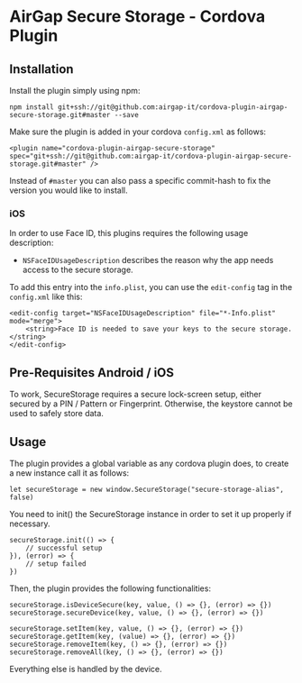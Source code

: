 # AirGap Secure Storage - Cordova Plugin

## Installation
Install the plugin simply using npm:

```
npm install git+ssh://git@github.com:airgap-it/cordova-plugin-airgap-secure-storage.git#master --save
```

Make sure the plugin is added in your cordova `config.xml` as follows:

```
<plugin name="cordova-plugin-airgap-secure-storage" spec="git+ssh://git@github.com:airgap-it/cordova-plugin-airgap-secure-storage.git#master" />
```

Instead of `#master` you can also pass a specific commit-hash to fix the version you would like to install.

### iOS

In order to use Face ID, this plugins requires the following usage description:

* `NSFaceIDUsageDescription` describes the reason why the app needs access to the secure storage. 

 To add this entry into the `info.plist`, you can use the `edit-config` tag in the `config.xml` like this:

```
<edit-config target="NSFaceIDUsageDescription" file="*-Info.plist" mode="merge">
    <string>Face ID is needed to save your keys to the secure storage.</string>
</edit-config>
```



## Pre-Requisites Android / iOS
To work, SecureStorage requires a secure lock-screen setup, either secured by a PIN / Pattern or Fingerprint. Otherwise, the keystore cannot be used to safely store data.

## Usage
The plugin provides a global variable as any cordova plugin does, to create a new instance call it as follows:

```
let secureStorage = new window.SecureStorage("secure-storage-alias", false)
```

You need to init() the SecureStorage instance in order to set it up properly if necessary.

```
secureStorage.init(() => {
    // successful setup
}), (error) => {
    // setup failed
})
```

Then, the plugin provides the following functionalities:

```
secureStorage.isDeviceSecure(key, value, () => {}, (error) => {})
secureStorage.secureDevice(key, value, () => {}, (error) => {})

secureStorage.setItem(key, value, () => {}, (error) => {})
secureStorage.getItem(key, (value) => {}, (error) => {})
secureStorage.removeItem(key, () => {}, (error) => {})
secureStorage.removeAll(key, () => {}, (error) => {})
```

Everything else is handled by the device.